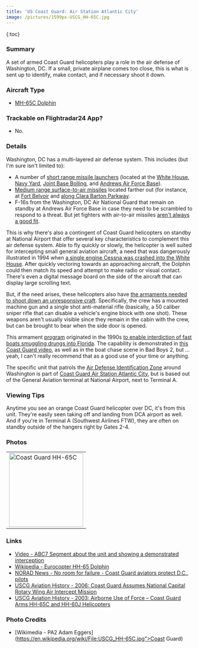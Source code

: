 ```yaml
---
title: 'US Coast Guard: Air Station Atlantic City'
image: /pictures/1599px-USCG_HH-65C.jpg
---
```


{:toc}

### Summary

A set of armed Coast Guard helicopters play a role in the air defense of Washington, DC.  If a small, private airplane comes too close, this is what is sent up to identify, make contact, and if necessary shoot it down.

### Aircraft Type
* [MH-65C Dolphin](https://en.wikipedia.org/wiki/Eurocopter_HH-65_Dolphin)

### Trackable on Flightradar24 App?
* No.

### Details

Washington, DC has a multi-layered air defense system.  This includes (but I'm sure isn't limited to):
* A number of [short range missile launchers](https://en.wikipedia.org/wiki/AN/TWQ-1_Avenger) (located at the [White House](https://cryptome.org/eyeball/wh-missile/wh-missile.htm), [Navy Yard](http://cryptome.org/eyeball/wny-mb/wny-mb.htm), [Joint Base Bolling](http://cryptome.org/eyeball/hmx1-anti-missile/hmx1-anti-missile.htm), and [Andrews Air Force Base](http://cryptome.org/eyeball/af1-anti-missile/af1-anti-missile.htm)).
* [Medium range surface-to-air missiles](https://foxtrotalpha.jalopnik.com/americas-capitol-is-guarded-by-norwegian-surface-to-ai-1556894733) located farther out (for instance, at [Fort Belvoir](http://cryptome.org/eyeball/belvoir-mb/belvoir-mb.htm) and [along Clara Barton Parkway](http://cryptome.org/eyeball/carderock/carderock-mb.htm).
* F-16s from the Washington, DC Air National Guard that remain on standby at Andrews Air Force Base in case they need to be scrambled to respond to a threat.  But jet fighters with air-to-air missiles [aren't always a good fit](https://www.youtube.com/watch?v=jc8tu0ZPfEA).

This is why there's also a contingent of Coast Guard helicopters on standby at National Airport that offer several key characteristics to complement this air defense system.  Able to fly quickly or slowly, the helicopter is well suited for intercepting small general aviation aircraft, a need that was dangerously illustrated in 1994 when [a single engine Cessna was crashed into the White House](https://en.wikipedia.org/wiki/Frank_Eugene_Corder).  After quickly vectoring towards an approaching aircraft, the Dolphin could then match its speed and attempt to make radio or visual contact. There's even a digital message board on the side of the aircraft that can display large scrolling text.

But, if the need arises, these helicopters also have [the armaments needed to shoot down an unresponsive craft](https://en.wikipedia.org/wiki/U.S._helicopter_armament_subsystems#MH-65C_Dolphin_and_MH-68A_Stingray).  Specifically, the crew has a mounted machine gun and a single shot anti-material rifle (basically, a 50 caliber sniper rifle that can disable a vehicle's engine block with one shot).  These weapons aren't usually visible since they remain in the cabin with the crew, but can be brought to bear when the side door is opened.

This armament [program](https://en.wikipedia.org/wiki/Helicopter_Interdiction_Tactical_Squadron) originated in the 1990s [to enable interdiction of fast boats smuggling drungs into Florida](https://foxtrotalpha.jalopnik.com/this-secret-uscg-program-saw-exotic-armed-choppers-take-1690581460).  The capability is demonstrated in [this Coast Guard video](https://youtu.be/_KHPEfmJtOg?t=244), as well as in the boat chase scene in Bad Boys 2, but ... yeah, I can't really recommend that as a good use of your time or anything.

The specific unit that patrols the [Air Defense Identification Zone](https://en.wikipedia.org/wiki/Washington,_DC_Metropolitan_Area_Special_Flight_Rules_Area) around Washington is part of [Coast Guard Air Station Atlantic City](https://en.wikipedia.org/wiki/Coast_Guard_Air_Station_Atlantic_City), but is based out of the General Aviation terminal at National Airport, next to Terminal A.

### Viewing Tips 

Anytime you see an orange Coast Guard helicopter over DC, it's from this unit.  They're easily seen taking off and landing from DCA airport as well.  And if you're in Terminal A (Southwest Airlines FTW), they are often on standby outside of the hangers right by Gates 2-4.


### Photos 

<table style="width:100%">
  <tr>
    <td><img src="https://helicoptersofdc.com/pictures/1599px-USCG_HH-65C.jpg" alt="Coast Guard HH-65C" width="200"></td>    </tr>
  </table>

### Links
* [Video - ABC7 Segment about the unit and showing a demonstrated interception](https://www.youtube.com/watch?v=6cIk-5t2Bbc&frags=pl%2Cwn)
* [Wikipedia - Eurocopter HH-65 Dolphin](https://en.wikipedia.org/wiki/Eurocopter_HH-65_Dolphin)
* [NORAD News - No room for failure - Coast Guard aviators protect D.C., pilots](http://www.norad.mil/Newsroom/Article/578611/no-room-for-failure-coast-guard-aviators-protect-dc-pilots/)
* [USCG Aviation History - 2006: Coast Guard Assumes National Capital Rotary Wing Air Intercept Mission](https://cgaviationhistory.org/2006-coast-guard-assumes-national-capital-rotary-wing-air-intercept-mission/)
* [USCG Aviation History - 2003: Airborne Use of Force – Coast Guard Arms HH-65C and HH-60J Helicopters](https://cgaviationhistory.org/2003-airborne-use-of-force-coast-guard-arms-hh-65c-and-hh-60j-helicopters/)


### Photo Credits
* [Wikimedia - PA2 Adam Eggers](https://en.wikipedia.org/wiki/File:USCG_HH-65C.jpg">Coast Guard)
